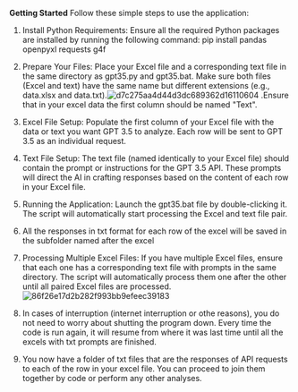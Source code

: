 **Getting Started**
Follow these simple steps to use the application:

1. Install Python Requirements: Ensure all the required Python packages are installed by running the following command:
pip install pandas openpyxl requests g4f

2. Prepare Your Files: Place your Excel file and a corresponding text file in the same directory as gpt35.py and gpt35.bat. Make sure both files (Excel and text) have the same name but different extensions (e.g., data.xlsx and data.txt).![d7c275aa4d44d3dc689362d16110604](https://github.com/jzou19957/Unlimited-Excel-Processing-through-GPT-3.5-API/assets/153259165/701378e7-9212-40e3-95e2-d5e51109a93b) .Ensure that in your excel data the first column should be named "Text".

3. Excel File Setup: Populate the first column of your Excel file with the data or text you want GPT 3.5 to analyze. Each row will be sent to GPT 3.5 as an individual request.

4. Text File Setup: The text file (named identically to your Excel file) should contain the prompt or instructions for the GPT 3.5 API. These prompts will direct the AI in crafting responses based on the content of each row in your Excel file.

5. Running the Application: Launch the gpt35.bat file by double-clicking it. The script will automatically start processing the Excel and text file pair.

6. All the responses in txt format for each row of the excel will be saved in the subfolder named after the excel

7. Processing Multiple Excel Files: If you have multiple Excel files, ensure that each one has a corresponding text file with prompts in the same directory. The script will automatically process them one after the other until all paired Excel files are processed.![86f26e17d2b282f993bb9efeec39183](https://github.com/jzou19957/Unlimited-Excel-Processing-through-GPT-3.5-API/assets/153259165/7f349fb7-b140-4917-8fe0-5835c184ae16)

8. In cases of interruption (internet interruption or othe reasons), you do not need to worry about shutting the program down. Every time the code is run again, it will resume from where it was last time until all the excels with txt prompts are finished. 

9. You now have a folder of txt files that are the responses of API requests to each of the row in your excel file. You can proceed to join them together by code or perform any other analyses. 
